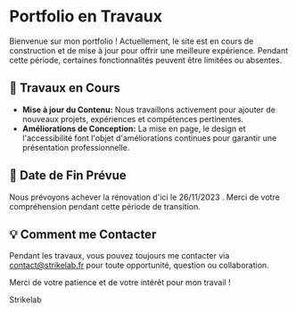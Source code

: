 # Portfolio en Travaux

Bienvenue sur mon portfolio ! Actuellement, le site est en cours de construction et de mise à jour pour offrir une meilleure expérience. Pendant cette période, certaines fonctionnalités peuvent être limitées ou absentes.

## 🚧 Travaux en Cours

- **Mise à jour du Contenu:** Nous travaillons activement pour ajouter de nouveaux projets, expériences et compétences pertinentes.
- **Améliorations de Conception:** La mise en page, le design et l'accessibilité font l'objet d'améliorations continues pour garantir une présentation professionnelle.

## 📅 Date de Fin Prévue

Nous prévoyons achever la rénovation d'ici le 26/11/2023 . Merci de votre compréhension pendant cette période de transition.

## 💡 Comment me Contacter

Pendant les travaux, vous pouvez toujours me contacter via contact@strikelab.fr pour toute opportunité, question ou collaboration.

Merci de votre patience et de votre intérêt pour mon travail !

Strikelab
